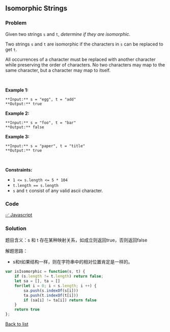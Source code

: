 Isomorphic Strings
---
### Problem
Given two strings `s` and `t`, *determine if they are isomorphic*.


Two strings `s` and `t` are isomorphic if the characters in `s` can be replaced to get `t`.


All occurrences of a character must be replaced with another character while preserving the order of characters. No two characters may map to the same character, but a character may map to itself.


 


**Example 1:**



```
**Input:** s = "egg", t = "add"
**Output:** true

```
**Example 2:**



```
**Input:** s = "foo", t = "bar"
**Output:** false

```
**Example 3:**



```
**Input:** s = "paper", t = "title"
**Output:** true

```

 


**Constraints:**


* `1 <= s.length <= 5 * 104`
* `t.length == s.length`
* `s` and `t` consist of any valid ascii character.

### Code
[✅ Javascript](./solution.js)
### Solution
题目含义：s 和 t 存在某种映射关系，如成立则返回true，否则返回false

解题思路：
- s和t如果结构一样，则在字符串中的相对位置肯定是一样的。

```javascript
var isIsomorphic = function(s, t) {
    if (s.length != t.length) return false;
    let sa = [], ta = []
    for(let i = 0; i < s.length; i ++) {
        sa.push(s.indexOf(s[i]))
        ta.push(t.indexOf(t[i]))
        if (sa[i] != ta[i]) return false
    }
    return true
};
```

[Back to list](../README.md)